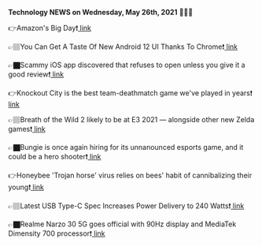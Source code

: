 <b>Technology NEWS on Wednesday, May 26th, 2021</b> 📡📡📡 

👉Amazon's Big Day❗️<a href='https://techblock.club/?p=12123'> link</a>

👉🏽You Can Get A Taste Of New Android 12 UI Thanks To Chrome❗️<a href='https://techblock.club/?p=12125'> link</a>

👉🏿Scammy iOS app discovered that refuses to open unless you give it a good review❗️<a href='https://techblock.club/?p=12127'> link</a>

👉Knockout City is the best team-deathmatch game we've played in years❗️<a href='https://techblock.club/?p=12129'> link</a>

👉🏽Breath of the Wild 2 likely to be at E3 2021 — alongside other new Zelda games❗️<a href='https://techblock.club/?p=12131'> link</a>

👉🏿Bungie is once again hiring for its unnanounced esports game, and it could be a hero shooter❗️<a href='https://techblock.club/?p=12133'> link</a>

👉Honeybee 'Trojan horse' virus relies on bees' habit of cannibalizing their young❗️<a href='https://techblock.club/?p=12135'> link</a>

👉🏽Latest USB Type-C Spec Increases Power Delivery to 240 Watts❗️<a href='https://techblock.club/?p=12137'> link</a>

👉🏿Realme Narzo 30 5G goes official with 90Hz display and MediaTek Dimensity 700 processor❗️<a href='https://techblock.club/?p=12139'> link</a>

